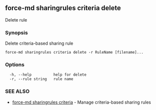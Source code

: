 ## force-md sharingrules criteria delete

Delete rule

### Synopsis

Delete criteria-based sharing rule

```
force-md sharingrules criteria delete -r RuleName [filename]...
```

### Options

```
  -h, --help          help for delete
  -r, --rule string   rule name
```

### SEE ALSO

* [force-md sharingrules criteria](force-md_sharingrules_criteria.md)	 - Manage criteria-based sharing rules

